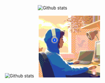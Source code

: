<div align="center">
  <img 
    align="center" 
    alt="Github stats" 
    src="http://github-profile-summary-cards.vercel.app/api/cards/profile-details?username=LuisCoderDev&theme=github_dark" 
  />
</div>
<br />
<div align="center">
  <img 
    alt="Github stats" 
    src="http://github-profile-summary-cards.vercel.app/api/cards/stats?username=LuisCoderDev&theme=github_dark" 
  />
  &nbsp;&nbsp;
  <img 
    alt="Code gif" 
    src="./src/global/assets/gif/code_gif.gif" 
    width="200px" 
  />
</div>
